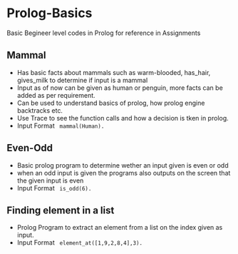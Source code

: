 # Prolog-Basics
Basic Begineer level codes in Prolog for reference in Assignments


## Mammal
- Has basic facts about mammals such as warm-blooded, has_hair, gives_milk to determine if input is a mammal
- Input as of now can be given as human or penguin, more facts can be added as per requirement.
- Can be used to understand basics of prolog, how prolog engine backtracks etc.
- Use Trace to see the function calls and how a decision is tken in prolog.
- Input Format
``` mammal(Human).```

## Even-Odd
- Basic prolog program to determine wether an input given is even or odd
- when an odd input is given the programs also outputs on the screen that the given input is even
- Input Format
``` is_odd(6).```

## Finding element in a list
- Prolog Program to extract an element from a list on the index given as input.
- Input Format
``` element_at([1,9,2,8,4],3).```

